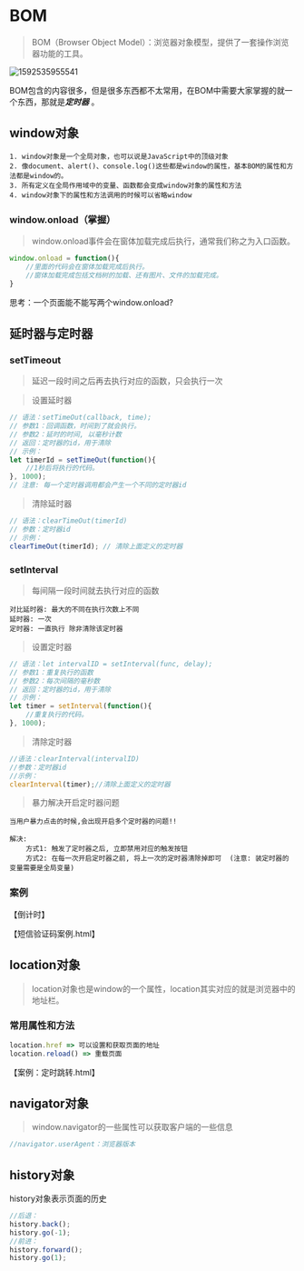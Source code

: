 # BOM

> BOM（Browser Object Model）：浏览器对象模型，提供了一套操作浏览器功能的工具。

 ![1592535955541](images\1592535955541.png)



BOM包含的内容很多，但是很多东西都不太常用，在BOM中需要大家掌握的就一个东西，那就是***定时器*** 。

## window对象

```
1. window对象是一个全局对象，也可以说是JavaScript中的顶级对象
2. 像document、alert()、console.log()这些都是window的属性，基本BOM的属性和方法都是window的。
3. 所有定义在全局作用域中的变量、函数都会变成window对象的属性和方法
4. window对象下的属性和方法调用的时候可以省略window
```

### window.onload（掌握）

> window.onload事件会在窗体加载完成后执行，通常我们称之为入口函数。

```javascript
window.onload = function(){
	//里面的代码会在窗体加载完成后执行。
	//窗体加载完成包括文档树的加载、还有图片、文件的加载完成。
}
```

思考：一个页面能不能写两个window.onload?

## 延时器与定时器

### setTimeout

> 延迟一段时间之后再去执行对应的函数，只会执行一次

>  设置延时器

```javascript
// 语法：setTimeOut(callback, time);
// 参数1：回调函数，时间到了就会执行。
// 参数2：延时的时间, 以毫秒计数
// 返回：定时器的id，用于清除
// 示例：
let timerId = setTimeOut(function(){
	//1秒后将执行的代码。
}, 1000);
// 注意: 每一个定时器调用都会产生一个不同的定时器id
```

> 清除延时器

```javascript
// 语法：clearTimeOut(timerId)
// 参数：定时器id
// 示例：
clearTimeOut(timerId); // 清除上面定义的定时器
```

### setInterval

> 每间隔一段时间就去执行对应的函数
>

```
对比延时器: 最大的不同在执行次数上不同  
延时器: 一次  
定时器: 一直执行 除非清除该定时器
```

>  设置定时器

```javascript
// 语法：let intervalID = setInterval(func, delay);
// 参数1：重复执行的函数
// 参数2：每次间隔的毫秒数
// 返回：定时器的id，用于清除
// 示例：
let timer = setInterval(function(){
	//重复执行的代码。
}, 1000);
```

>  清除定时器

```javascript
//语法：clearInterval(intervalID)
//参数：定时器id
//示例：
clearInterval(timer);//清除上面定义的定时器
```

> 暴力解决开启定时器问题

```
当用户暴力点击的时候,会出现开启多个定时器的问题!!

解决: 
	方式1: 触发了定时器之后, 立即禁用对应的触发按钮
	方式2: 在每一次开启定时器之前, 将上一次的定时器清除掉即可	 (注意: 装定时器的变量需要是全局变量) 
```

### 案例

【倒计时】

【短信验证码案例.html】

## location对象

> location对象也是window的一个属性，location其实对应的就是浏览器中的地址栏。

### 常用属性和方法

```javascript
location.href => 可以设置和获取页面的地址
location.reload() => 重载页面
```

【案例：定时跳转.html】

## navigator对象

> window.navigator的一些属性可以获取客户端的一些信息

```javascript
//navigator.userAgent：浏览器版本
```

## history对象

history对象表示页面的历史

```javascript
//后退：
history.back();
history.go(-1);
//前进：
history.forward();
history.go(1);
```





